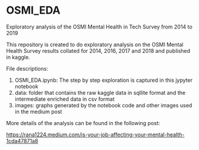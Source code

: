 # OSMI_EDA
Exploratory analysis of the OSMI Mental Health in Tech Survey from 2014 to 2019

This repository is created to do exploratory analysis on the OSMI Mental Health Survey results collated for 2014, 2016, 2017 and 2018 and published in kaggle.

File descriptions:
1) OSMI_EDA.ipynb: The step by step exploration is captured in this jypyter notebook
2) data: folder that contains the raw kaggle data in sqllite format and the intermediate enriched data in csv format
3) images: graphs generated by the notebook code and other images used in the medium post

More details of the analysis can be found in the following post:

https://rana1224.medium.com/is-your-job-affecting-your-mental-health-1cda47871a8
